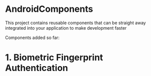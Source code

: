 # AndroidComponents

This project contains reusable components that can be straight away integrated into your application to make development faster

Components added so far:

# 1. Biometric Fingerprint Authentication
